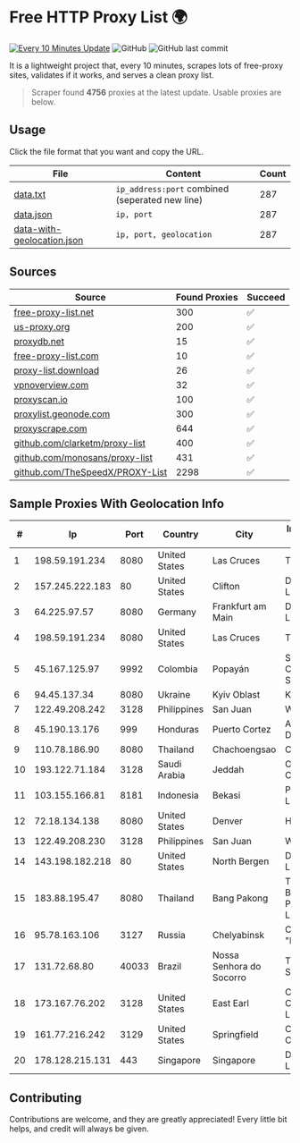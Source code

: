 
# Free HTTP Proxy List 🌍

[![Every 10 Minutes Update](https://github.com/mertguvencli/http-proxy-list/actions/workflows/main.yml/badge.svg?branch=main)](https://github.com/mertguvencli/http-proxy-list/actions/workflows/main.yml)
![GitHub](https://img.shields.io/github/license/mertguvencli/http-proxy-list)
![GitHub last commit](https://img.shields.io/github/last-commit/mertguvencli/http-proxy-list)

It is a lightweight project that, every 10 minutes, scrapes lots of free-proxy sites, validates if it works, and serves a clean proxy list.


> Scraper found **4756** proxies at the latest update. Usable proxies are below.

## Usage

Click the file format that you want and copy the URL.


|File|Content|Count|
|----|-------|-----|
|[data.txt](https://raw.githubusercontent.com/mertguvencli/http-proxy-list/main/proxy-list/data.txt)|`ip_address:port` combined (seperated new line)|287|
|[data.json](https://raw.githubusercontent.com/mertguvencli/http-proxy-list/main/proxy-list/data.json)|`ip, port`|287|
|[data-with-geolocation.json](https://raw.githubusercontent.com/mertguvencli/http-proxy-list/main/proxy-list/data-with-geolocation.json)|`ip, port, geolocation`|287|

## Sources

|Source|Found Proxies|Succeed|
|------|-------------|-------|
|[free-proxy-list.net](https://free-proxy-list.net)|300|✅|
|[us-proxy.org](https://www.us-proxy.org)|200|✅|
|[proxydb.net](http://proxydb.net)|15|✅|
|[free-proxy-list.com](https://free-proxy-list.com/?page=&port=&type%5B%5D=http&type%5B%5D=https&up_time=0&search=Search)|10|✅|
|[proxy-list.download](https://www.proxy-list.download/HTTP)|26|✅|
|[vpnoverview.com](https://vpnoverview.com/privacy/anonymous-browsing/free-proxy-servers)|32|✅|
|[proxyscan.io](https://www.proxyscan.io)|100|✅|
|[proxylist.geonode.com](https://proxylist.geonode.com/api/proxy-list?limit=300&page=1&sort_by=lastChecked&sort_type=desc&protocols=http,https)|300|✅|
|[proxyscrape.com](https://api.proxyscrape.com/v2/?request=displayproxies&protocol=http&timeout=10000&country=all&ssl=all&anonymity=all)|644|✅|
|[github.com/clarketm/proxy-list](https://raw.githubusercontent.com/clarketm/proxy-list/master/proxy-list-raw.txt)|400|✅|
|[github.com/monosans/proxy-list](https://raw.githubusercontent.com/monosans/proxy-list/main/proxies/http.txt)|431|✅|
|[github.com/TheSpeedX/PROXY-List](https://raw.githubusercontent.com/TheSpeedX/PROXY-List/master/http.txt)|2298|✅|


## Sample Proxies With Geolocation Info

|#|Ip|Port|Country|City|Internet Service Provider|
|-|--|----|-------|----|-------------------------|
|1|198.59.191.234|8080|United States|Las Cruces|TDS TELECOM|
|2|157.245.222.183|80|United States|Clifton|DigitalOcean, LLC|
|3|64.225.97.57|8080|Germany|Frankfurt am Main|DigitalOcean, LLC|
|4|198.59.191.234|8080|United States|Las Cruces|TDS TELECOM|
|5|45.167.125.97|9992|Colombia|Popayán|Sepcom Comunicaciones SAS|
|6|94.45.137.34|8080|Ukraine|Kyiv Oblast|Kievline LLC|
|7|122.49.208.242|3128|Philippines|San Juan|WifiCity, Inc|
|8|45.190.13.176|999|Honduras|Puerto Cortez|AIR NETWORK S. DE R. L. DE C.V.|
|9|110.78.186.90|8080|Thailand|Chachoengsao|CAT-BB|
|10|193.122.71.184|3128|Saudi Arabia|Jeddah|Oracle Corporation|
|11|103.155.166.81|8181|Indonesia|Bekasi|PT Network Lintas Fiberindo|
|12|72.18.134.138|8080|United States|Denver|Handy Networks|
|13|122.49.208.230|3128|Philippines|San Juan|WifiCity, Inc|
|14|143.198.182.218|80|United States|North Bergen|DigitalOcean, LLC|
|15|183.88.195.47|8080|Thailand|Bang Pakong|Triple T Broadband Public Company Limited|
|16|95.78.163.106|3127|Russia|Chelyabinsk|CJSC "Company "ER-Telecom"|
|17|131.72.68.80|40033|Brazil|Nossa Senhora do Socorro|TOP NET SERVIÇOS LTDA|
|18|173.167.76.202|3128|United States|East Earl|Comcast Cable Communications, LLC|
|19|161.77.216.242|3129|United States|Springfield|Crocker Communications|
|20|178.128.215.131|443|Singapore|Singapore|DigitalOcean, LLC|



## Contributing

Contributions are welcome, and they are greatly appreciated! Every
little bit helps, and credit will always be given.

